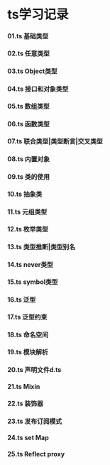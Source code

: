 # ts学习记录

#### 01.ts 基础类型
#### 02.ts 任意类型
#### 03.ts Object类型
#### 04.ts 接口和对象类型
#### 05.ts 数组类型
#### 06.ts 函数类型
#### 07.ts 联合类型|类型断言|交叉类型
#### 08.ts 内置对象
#### 09.ts 类的使用
#### 10.ts 抽象类
#### 11.ts 元组类型
#### 12.ts 枚举类型
#### 13.ts 类型推断|类型别名
#### 14.ts never类型
#### 15.ts symbol类型
#### 16.ts 泛型
#### 17.ts 泛型约束
#### 18.ts 命名空间
#### 19.ts 模块解析
#### 20.ts 声明文件d.ts
#### 21.ts Mixin
#### 22.ts 装饰器
#### 23.ts 发布订阅模式
#### 24.ts set Map
#### 25.ts Reflect proxy
